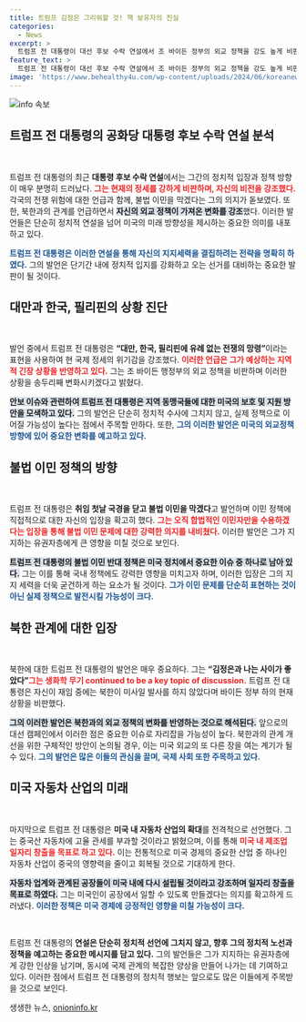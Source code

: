 ```yaml
---
title: 트럼프 김정은 그리워할 것! 핵 보유자의 진실
categories:
  - News
excerpt: >
  트럼프 전 대통령이 대선 후보 수락 연설에서 조 바이든 정부의 외교 정책을 강도 높게 비판하며 국경 폐쇄와 불법 이민 차단을 선언했다. 북한과의 관계 회복과 자동차 산업 부흥을 강조하며, 세계 평화 회복 의지를 드러낸 그가 내년 대선에서 강력한 경쟁자로 부상할지 주목된다.
feature_text: >
  트럼프 전 대통령이 대선 후보 수락 연설에서 조 바이든 정부의 외교 정책을 강도 높게 비판하며 국경 폐쇄와 불법 이민 차단을 선언했다. 북한과의 관계 회복과 자동차 산업 부흥을 강조하며, 세계 평화 회복 의지를 드러낸 그가 내년 대선에서 강력한 경쟁자로 부상할지 주목된다.
image: 'https://www.behealthy4u.com/wp-content/uploads/2024/06/koreanews.jpg'
---
```


<p><img src="https://www.behealthy4u.com/wp-content/uploads/2024/06/koreanews.jpg" alt="info 속보" /></p>

<h2 data-ke-size="size26">트럼프 전 대통령의 공화당 대통령 후보 수락 연설 분석</h2>

<p data-ke-size="size16">&nbsp;</p>

<p>트럼프 전 대통령의 최근 <b>대통령 후보 수락 연설</b>에서는 그간의 정치적 입장과 정책 방향이 매우 분명히 드러났다. <b><span style="color: #ee2323;">그는 현재의 정세를 강하게 비판하며, 자신의 비전을 강조했다.</span></b> 각국의 전쟁 위험에 대한 언급과 함께, 불법 이민을 막겠다는 그의 의지가 돋보였다. 또한, 북한과의 관계를 언급하면서 <b><span style="background-color: #21538527;">자신의 외교 정책이 가져온 변화를 강조</span></b>했다. 이러한 발언들은 단순히 정치적 연설을 넘어 미국의 미래 방향성을 제시하는 중요한 의미를 내포하고 있다. </p>

<p><b><span style="color: #1a5490;">트럼프 전 대통령은 이러한 연설을 통해 자신의 지지세력을 결집하려는 전략을 명확히 하였다.</span></b> 그의 발언은 단기간 내에 정치적 입지를 강화하고 오는 선거를 대비하는 중요한 발판이 될 것이다.</p>

<h2 data-ke-size="size26">대만과 한국, 필리핀의 상황 진단</h2>

<p data-ke-size="size16">&nbsp;</p>

<p>발언 중에서 트럼프 전 대통령은 <b>“대만, 한국, 필리핀에 유례 없는 전쟁의 망령”</b>이라는 표현을 사용하여 현 국제 정세의 위기감을 강조했다. <b><span style="color: #ee2323;">이러한 언급은 그가 예상하는 지역적 긴장 상황을 반영하고 있다.</span></b> 그는 조 바이든 행정부의 외교 정책을 비판하며 이러한 상황을 송두리째 변화시키겠다고 밝혔다. </p>

<p><b><span style="background-color: #21538527;">안보 이슈와 관련하여 트럼프 전 대통령은 지역 동맹국들에 대한 미국의 보호 및 지원 방안을 모색하고 있다.</span></b> 그의 발언은 단순히 정치적 수사에 그치지 않고, 실제 정책으로 이어질 가능성이 높다는 점에서 주목할 만하다. 또한, <b><span style="color: #1a5490;">그의 이러한 발언은 미국의 외교정책 방향에 있어 중요한 변화를 예고하고 있다.</span></b></p>

<h2 data-ke-size="size26">불법 이민 정책의 방향</h2>

<p data-ke-size="size16">&nbsp;</p>

<p>트럼프 전 대통령은 <b>취임 첫날 국경을 닫고 불법 이민을 막겠다</b>고 발언하며 이민 정책에 직접적으로 대한 자신의 입장을 확고히 했다. <b><span style="color: #ee2323;">그는 오직 합법적인 이민자만을 수용하겠다는 입장을 통해 불법 이민 문제에 대한 강력한 의지를 내비쳤다.</span></b> 이러한 발언은 그가 지지하는 유권자층에게 큰 영향을 미칠 것으로 보인다.</p>

<p><b><span style="background-color: #21538527;">트럼프 전 대통령의 불법 이민 반대 정책은 미국 정치에서 중요한 이슈 중 하나로 남아 있다.</span></b> 그는 이를 통해 국내 정책에도 강력한 영향을 미치고자 하며, 이러한 입장은 그의 지지 세력을 더욱 굳건하게 하는 요소가 될 것이다. <b><span style="color: #1a5490;">그가 이민 문제를 단순히 표현하는 것이 아닌 실제 정책으로 발전시킬 가능성이 크다.</span></b></p>

<h2 data-ke-size="size26">북한 관계에 대한 입장</h2>

<p data-ke-size="size16">&nbsp;</p>

<p>북한에 대한 트럼프 전 대통령의 발언은 매우 중요하다. 그는 <b>“김정은과 나는 사이가 좋았다”</b는 언급을 통해 과거 외교 성과를 상기시켰다. <b><span style="color: #ee2323;">그는 생화학 무기 continued to be a key topic of discussion.</span></b> 트럼프 전 대통령은 자신이 재임 중에는 북한이 미사일 발사를 하지 않았다며 바이든 정부 하의 현재 상황을 비판했다. </p>

<p><b><span style="background-color: #21538527;">그의 이러한 발언은 북한과의 외교 정책의 변화를 반영하는 것으로 해석된다.</span></b> 앞으로의 대선 캠페인에서 이러한 점은 중요한 이슈로 자리잡을 가능성이 높다. 북한과의 관계 개선을 위한 구체적인 방안이 논의될 경우, 이는 미국 외교의 또 다른 장을 여는 계기가 될 수 있다. <b><span style="color: #1a5490;">그의 발언은 많은 이들의 관심을 끌며, 국제 사회 또한 주목하고 있다.</span></b></p>

<h2 data-ke-size="size26">미국 자동차 산업의 미래</h2>

<p data-ke-size="size16">&nbsp;</p>

<p>마지막으로 트럼프 전 대통령은 <b>미국 내 자동차 산업의 확대</b>를 전격적으로 선언했다. 그는 중국산 자동차에 고율 관세를 부과할 것이라고 밝혔으며, 이를 통해 <b><span style="color: #ee2323;">미국 내 제조업 일자리 창출을 목표로 하고 있다.</span></b> 이는 전통적으로 미국 경제의 중요한 산업 중 하나인 자동차 산업이 중국의 영향력을 줄이고 회복될 것으로 기대하게 한다.</p>

<p><b><span style="background-color: #21538527;"> 자동차 업계와 관계된 공장들이 미국 내에 다시 설립될 것이라고 강조하며 일자리 창출을 목표로 하였다.</span></b> 그는 미국인이 공장에서 일할 수 있도록 만들겠다는 의지를 확고하게 드러냈다. <b><span style="color: #1a5490;">이러한 정책은 미국 경제에 긍정적인 영향을 미칠 가능성이 크다.</span></b></p>

<p data-ke-size="size16">&nbsp;</p>

<p>트럼프 전 대통령의 <b>연설은 단순히 정치적 선언에 그치지 않고, 향후 그의 정치적 노선과 정책을 예고하는 중요한 메시지를 담고 있다.</b> 그의 발언들은 그가 지지하는 유권자층에게 강한 인상을 남기며, 동시에 국제 관계의 복잡한 양상을 만들어 나가는 데 기여하고 있다. 이러한 점에서 트럼프 전 대통령의 정치적 행보는 앞으로도 많은 이들에게 주목받을 것으로 보인다.</p>
생생한 뉴스, <a href="https://onioninfo.kr" rel="dofollow">onioninfo.kr</a>


